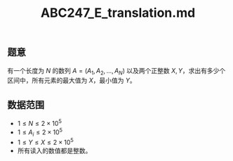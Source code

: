 ﻿---
title: "ABC247_E_translation.md"
tags: []
author: ""
created: ""
---

## 题意

有一个长度为 $N$ 的数列 $A = (A_1, A_2, \dots, A_N)$ 以及两个正整数 $X,Y$，求出有多少个区间中，所有元素的最大值为 $X$，最小值为 $Y$。

## 数据范围

- $1≤N≤2×10^5$
- $1 \leq A_i \leq 2 \times 10^5$
- $1 \leq Y \leq X \leq 2 \times 10^5$
- 所有读入的数值都是整数。


